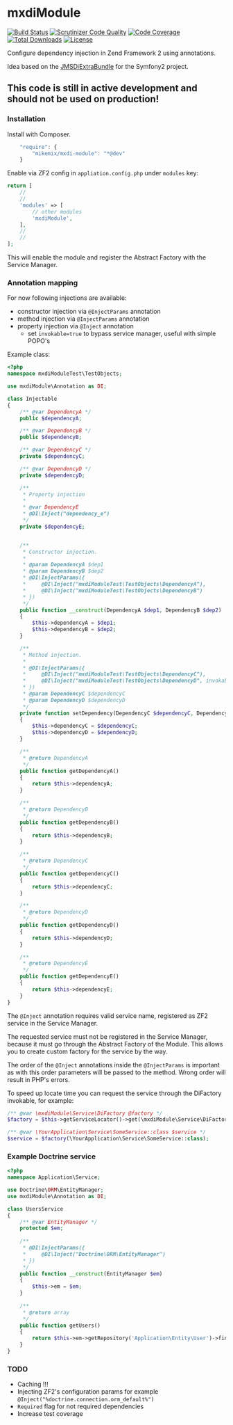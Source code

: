 # mxdiModule
[![Build Status](https://travis-ci.org/mikemix/mxdiModule.svg?branch=master)](https://travis-ci.org/mikemix/mxdiModule) [![Scrutinizer Code Quality](https://scrutinizer-ci.com/g/mikemix/mxdiModule/badges/quality-score.png?b=master)](https://scrutinizer-ci.com/g/mikemix/mxdiModule/?branch=master) [![Code Coverage](https://scrutinizer-ci.com/g/mikemix/mxdiModule/badges/coverage.png?b=master)](https://scrutinizer-ci.com/g/mikemix/mxdiModule/?branch=master) [![Total Downloads](https://poser.pugx.org/mikemix/mxdi-module/downloads)](https://packagist.org/packages/mikemix/mxdi-module) [![License](https://poser.pugx.org/mikemix/mxdi-module/license)](https://packagist.org/packages/mikemix/mxdi-module)

Configure dependency injection in Zend Framework 2 using annotations.

Idea based on the [JMSDiExtraBundle](https://github.com/schmittjoh/JMSDiExtraBundle) for the Symfony2 project.

## This code is still in active development and should not be used on production!

### Installation

Install with Composer.

```js
    "require": {
        "mikemix/mxdi-module": "*@dev"
    }
```

Enable via ZF2 config in `appliation.config.php` under `modules` key:

```php
return [
    //
    //
    'modules' => [
        // other modules
        'mxdiModule',
    ],
    //
    //
];
```

This will enable the module and register the Abstract Factory with the Service Manager.

### Annotation mapping

For now following injections are available:

* constructor injection via `@InjectParams` annotation
* method injection via `@InjectParams` annotation
* property injection via `@Inject` annotation
   * set `invokable=true` to bypass service manager, useful with simple POPO's

Example class:

```php
<?php
namespace mxdiModuleTest\TestObjects;

use mxdiModule\Annotation as DI;

class Injectable
{
    /** @var DependencyA */
    public $dependencyA;

    /** @var DependencyB */
    public $dependencyB;

    /** @var DependencyC */
    private $dependencyC;

    /** @var DependencyD */
    private $dependencyD;

    /**
     * Property injection
     *
     * @var DependencyE
     * @DI\Inject("dependency_e")
     */
    private $dependencyE;


    /**
     * Constructor injection.
     *
     * @param DependencyA $dep1
     * @param DependencyB $dep2
     * @DI\InjectParams({
     *     @DI\Inject("mxdiModuleTest\TestObjects\DependencyA"),
     *     @DI\Inject("mxdiModuleTest\TestObjects\DependencyB")
     * })
     */
    public function __construct(DependencyA $dep1, DependencyB $dep2)
    {
        $this->dependencyA = $dep1;
        $this->dependencyB = $dep2;
    }

    /**
     * Method injection.
     *
     * @DI\InjectParams({
     *     @DI\Inject("mxdiModuleTest\TestObjects\DependencyC"),
     *     @DI\Inject("mxdiModuleTest\TestObjects\DependencyD", invokable=true)
     * })
     * @param DependencyC $dependencyC
     * @param DependencyD $dependencyD
     */
    private function setDependency(DependencyC $dependencyC, DependencyD $dependencyD)
    {
        $this->dependencyC = $dependencyC;
        $this->dependencyD = $dependencyD;
    }

    /**
     * @return DependencyA
     */
    public function getDependencyA()
    {
        return $this->dependencyA;
    }

    /**
     * @return DependencyB
     */
    public function getDependencyB()
    {
        return $this->dependencyB;
    }

    /**
     * @return DependencyC
     */
    public function getDependencyC()
    {
        return $this->dependencyC;
    }

    /**
     * @return DependencyD
     */
    public function getDependencyD()
    {
        return $this->dependencyD;
    }

    /**
     * @return DependencyE
     */
    public function getDependencyE()
    {
        return $this->dependencyE;
    }
}
```

The `@Inject` annotation requires valid service name, registered as ZF2 service in the Service Manager.

The requested service must not be registered in the Service Manager, because it must go through the Abstract Factory of
the Module. This allows you to create custom factory for the service by the way.

The order of the `@Inject` annotations inside the `@InjectParams` is important as with this order parameters will be
passed to the method. Wrong order will result in PHP's errors.

To speed up locate time you can request the service through the DiFactory invokable, for example:

```php
/** @var \mxdiModule\Service\DiFactory @factory */ 
$factory = $this->getServiceLocator()->get(\mxdiModule\Service\DiFactory::class);

/** @var \YourApplication\Service\SomeService::class $service */
$service = $factory(\YourApplication\Service\SomeService::class);
```

### Example Doctrine service

```php
<?php
namespace Application\Service;

use Doctrine\ORM\EntityManager;
use mxdiModule\Annotation as DI;

class UsersService
{
    /** @var EntityManager */
    protected $em;
    
    /**
     * @DI\InjectParams({
     *     @DI\Inject("Doctrine\ORM\EntityManager")
     * })
     */
    public function __construct(EntityManager $em)
    {
        $this->em = $em;
    }
    
    /**
     * @return array
     */
    public function getUsers()
    {
        return $this->em->getRepository('Application\Entity\User')->findAll();
    }
}
```

### TODO

* Caching !!!
* Injecting ZF2's configuration params for example `@Inject("%doctrine.connection.orm_default%")`
* `Required` flag for not required dependencies
* Increase test coverage
